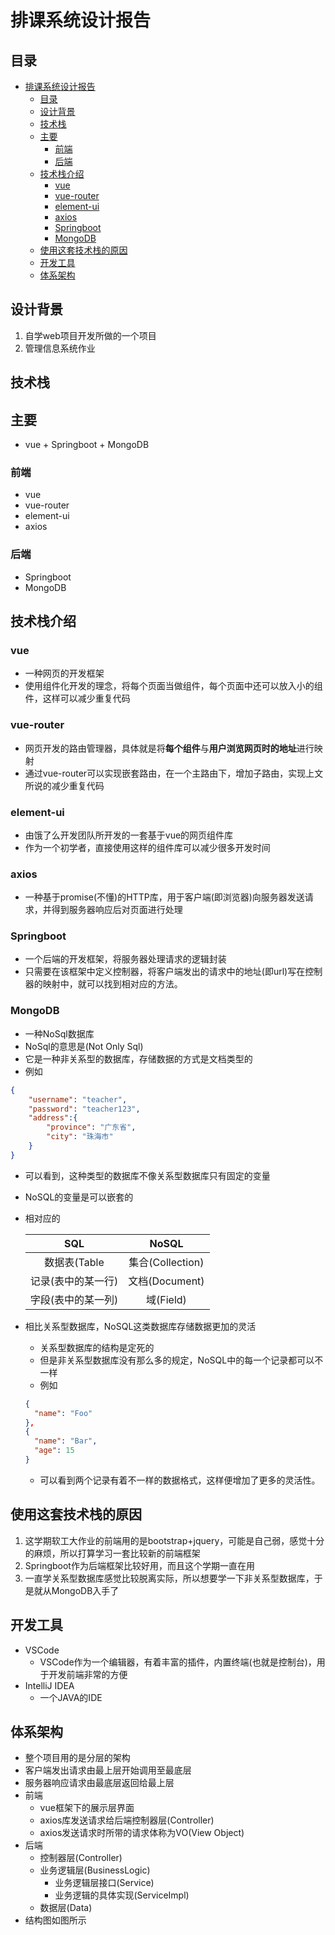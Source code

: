 # 排课系统设计报告

<!-- - 本报告由markdown语法写成，为了获得更好的阅读体验，请打开[github链接](https://github.com/AzureXH/CourseSchedulingDemo) -->

## 目录

<!-- TOC -->

- [排课系统设计报告](#%e6%8e%92%e8%af%be%e7%b3%bb%e7%bb%9f%e8%ae%be%e8%ae%a1%e6%8a%a5%e5%91%8a)
  - [目录](#%e7%9b%ae%e5%bd%95)
  - [设计背景](#%e8%ae%be%e8%ae%a1%e8%83%8c%e6%99%af)
  - [技术栈](#%e6%8a%80%e6%9c%af%e6%a0%88)
  - [主要](#%e4%b8%bb%e8%a6%81)
    - [前端](#%e5%89%8d%e7%ab%af)
    - [后端](#%e5%90%8e%e7%ab%af)
  - [技术栈介绍](#%e6%8a%80%e6%9c%af%e6%a0%88%e4%bb%8b%e7%bb%8d)
    - [vue](#vue)
    - [vue-router](#vue-router)
    - [element-ui](#element-ui)
    - [axios](#axios)
    - [Springboot](#springboot)
    - [MongoDB](#mongodb)
  - [使用这套技术栈的原因](#%e4%bd%bf%e7%94%a8%e8%bf%99%e5%a5%97%e6%8a%80%e6%9c%af%e6%a0%88%e7%9a%84%e5%8e%9f%e5%9b%a0)
  - [开发工具](#%e5%bc%80%e5%8f%91%e5%b7%a5%e5%85%b7)
  - [体系架构](#%e4%bd%93%e7%b3%bb%e6%9e%b6%e6%9e%84)

<!-- /TOC -->

## 设计背景

1. 自学web项目开发所做的一个项目
2. 管理信息系统作业

<!-- ## 必要说明

- 首先这只是一个用于学习的项目
  - 其次由于我的css基础比较差，而且为了赶时间
    - 所以这个项目只实现基本的功能，不考虑界面是否好看
- 因为非关系型数据库的数据结构可以嵌套
  - 而且数据量不大
    - 所以我并不打算对数据库进行优化，只求功能实现
- 这个报告注重的是实现而不是设计，毕竟设计一个系统从来就不是一个人的事，但是不会写代码就连设计的资格都没有 -->

## 技术栈

## 主要

- vue + Springboot + MongoDB

### 前端

- vue
- vue-router
- element-ui
- axios

### 后端

- Springboot
- MongoDB

## 技术栈介绍

### vue

- 一种网页的开发框架
- 使用组件化开发的理念，将每个页面当做组件，每个页面中还可以放入小的组件，这样可以减少重复代码

### vue-router

- 网页开发的路由管理器，具体就是将**每个组件**与**用户浏览网页时的地址**进行映射
- 通过vue-router可以实现嵌套路由，在一个主路由下，增加子路由，实现上文所说的减少重复代码

### element-ui

- 由饿了么开发团队所开发的一套基于vue的网页组件库
- 作为一个初学者，直接使用这样的组件库可以减少很多开发时间

### axios

- 一种基于promise(不懂)的HTTP库，用于客户端(即浏览器)向服务器发送请求，并得到服务器响应后对页面进行处理

### Springboot

- 一个后端的开发框架，将服务器处理请求的逻辑封装
- 只需要在该框架中定义控制器，将客户端发出的请求中的地址(即url)写在控制器的映射中，就可以找到相对应的方法。

### MongoDB

- 一种NoSql数据库
- NoSql的意思是(Not Only Sql)
- 它是一种非关系型的数据库，存储数据的方式是文档类型的
- 例如

``` json
{
    "username": "teacher",
    "password": "teacher123",
    "address":{
        "province": "广东省",
        "city": "珠海市"
    }
}
```

- 可以看到，这种类型的数据库不像关系型数据库只有固定的变量
- NoSQL的变量是可以嵌套的
- 相对应的

    |        SQL         |      NoSQL       |
    | :----------------: | :--------------: |
    |    数据表(Table    | 集合(Collection) |
    | 记录(表中的某一行) |  文档(Document)  |
    | 字段(表中的某一列) |    域(Field)     |
- 相比关系型数据库，NoSQL这类数据库存储数据更加的灵活
  - 关系型数据库的结构是定死的
  - 但是非关系型数据库没有那么多的规定，NoSQL中的每一个记录都可以不一样
  - 例如

  ```json
  {
    "name": "Foo"
  },
  {
    "name": "Bar",
    "age": 15
  }
  ```

  - 可以看到两个记录有着不一样的数据格式，这样便增加了更多的灵活性。

## 使用这套技术栈的原因

1. 这学期软工大作业的前端用的是bootstrap+jquery，可能是自己弱，感觉十分的麻烦，所以打算学习一套比较新的前端框架
2. Springboot作为后端框架比较好用，而且这个学期一直在用
3. 一直学关系型数据库感觉比较脱离实际，所以想要学一下非关系型数据库，于是就从MongoDB入手了

## 开发工具

- VSCode
  - VSCode作为一个编辑器，有着丰富的插件，内置终端(也就是控制台)，用于开发前端非常的方便
- IntelliJ IDEA
  - 一个JAVA的IDE

## 体系架构

- 整个项目用的是分层的架构
- 客户端发出请求由最上层开始调用至最底层
- 服务器响应请求由最底层返回给最上层
- 前端
  - vue框架下的展示层界面
  - axios库发送请求给后端控制器层(Controller)
  - axios发送请求时所带的请求体称为VO(View Object)
- 后端
  - 控制器层(Controller)
  - 业务逻辑层(BusinessLogic)
    - 业务逻辑层接口(Service)
    - 业务逻辑的具体实现(ServiceImpl)
  - 数据层(Data)
- 结构图如图所示